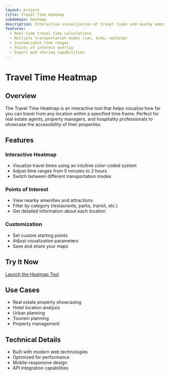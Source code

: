 ```yaml
---
layout: project
title: Travel Time Heatmap
subdomain: heatmap
description: Interactive visualization of travel times and nearby amenities for any location
features:
  - Real-time travel time calculations
  - Multiple transportation modes (car, bike, walking)
  - Customizable time ranges
  - Points of interest overlay
  - Export and sharing capabilities
---
```


# Travel Time Heatmap

## Overview
The Travel Time Heatmap is an interactive tool that helps visualize how far you can travel from any location within a specified time frame. Perfect for real estate agents, property managers, and hospitality professionals to showcase the accessibility of their properties.

## Features

### Interactive Heatmap
- Visualize travel times using an intuitive color-coded system
- Adjust time ranges from 5 minutes to 2 hours
- Switch between different transportation modes

### Points of Interest
- View nearby amenities and attractions
- Filter by category (restaurants, parks, transit, etc.)
- Get detailed information about each location

### Customization
- Set custom starting points
- Adjust visualization parameters
- Save and share your maps

## Try It Now
[Launch the Heatmap Tool](travel_time_heatmap_driving_Wellington_St_Ottawa_ON_K1A_0A9.html)

## Use Cases
- Real estate property showcasing
- Hotel location analysis
- Urban planning
- Tourism planning
- Property management

## Technical Details
- Built with modern web technologies
- Optimized for performance
- Mobile-responsive design
- API integration capabilities 
